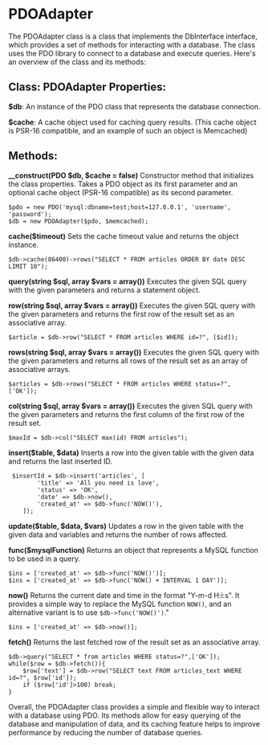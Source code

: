 # PDOAdapter

The PDOAdapter class is a class that implements the DbInterface interface, which provides a set of methods for interacting with a database. The class uses the PDO library to connect to a database and execute queries. Here's an overview of the class and its methods:

## Class: PDOAdapter Properties: 

**$db**: An instance of the PDO class that represents the database connection. 

**$cache**: A cache object used for caching query results. (This cache object is PSR-16 compatible, and an example of such an object is Memcached)

## Methods: 

**__construct(PDO $db, $cache = false)** 
Constructor method that initializes the class properties. Takes a PDO object as its first parameter and an optional cache object (PSR-16 compatible) as its second parameter.

    $pdo = new PDO('mysql:dbname=test;host=127.0.0.1', 'username', 'password');
    $db = new PDOAdapter($pdo, $memcached);


**cache($timeout)** 
Sets the cache timeout value and returns the object instance.

    $db->cache(86400)->rows("SELECT * FROM articles ORDER BY date DESC LIMIT 10");

**query(string $sql, array $vars = array())** 
Executes the given SQL query with the given parameters and returns a statement object.

**row(string $sql, array $vars = array())** 
Executes the given SQL query with the given parameters and returns the first row of the result set as an associative array.

    $article = $db->row("SELECT * FROM articles WHERE id=?", [$id]);

**rows(string $sql, array $vars = array())** 
Executes the given SQL query with the given parameters and returns all rows of the result set as an array of associative arrays.

    $articles = $db->rows("SELECT * FROM articles WHERE status=?", ['OK']);

**col(string $sql, array $vars = array())** 
Executes the given SQL query with the given parameters and returns the first column of the first row of the result set.

    $maxId = $db->col("SELECT max(id) FROM articles");

**insert($table, $data)** 
Inserts a row into the given table with the given data and returns the last inserted ID.
  

     $insertId = $db->insert('articles', [
            'title' => 'All you need is love',
            'status' => 'OK',
            'date' => $db->now(),
            'created_at' => $db->func('NOW()'),
        ]);

**update($table, $data, $vars)** 
Updates a row in the given table with the given data and variables and returns the number of rows affected.

**func($mysqlFunction)** 
Returns an object that represents a MySQL function to be used in a query.

    $ins = ['created_at' => $db->func('NOW()')];
    $ins = ['created_at' => $db->func('NOW() + INTERVAL 1 DAY')];

**now()** 
Returns the current date and time in the format "Y-m-d H:i:s". It provides a simple way to replace the MySQL function `NOW()`, and an alternative variant is to use `$db->func('NOW()')`."

    $ins = ['created_at' => $db->now()];

**fetch()** 
Returns the last fetched row of the result set as an associative array.

    $db->query("SELECT * from articles WHERE status=?",['OK']);
    while($row = $db->fetch()){
    	$row['text'] = $db->row("SELECT text FROM articles_text WHERE id=?", $row['id']);
    	if ($row['id']>100) break;
    }

Overall, the PDOAdapter class provides a simple and flexible way to interact with a database using PDO. Its methods allow for easy querying of the database and manipulation of data, and its caching feature helps to improve performance by reducing the number of database queries.